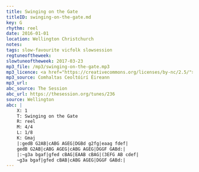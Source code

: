 ```yaml
---
title: Swinging on the Gate
titleID: swinging-on-the-gate.md
key: G
rhythm: reel
date: 2016-01-01
location: Wellington Christchurch
notes:
tags: slow-favourite vicfolk slowsession
regtuneoftheweek:
slowtuneoftheweek: 2017-03-23
mp3_file: /mp3/swinging-on-the-gate.mp3
mp3_licence: <a href="https://creativecommons.org/licenses/by-nc/2.5/">CC-BY-NC-2.5</a>
mp3_source: Comhaltas Ceoltóirí Éireann
mp3_url:
abc_source: The Session
abc_url: https://thesession.org/tunes/236
source: Wellington
abc: |
    X: 1
    T: Swinging on the Gate
    R: reel
    M: 4/4
    L: 1/8
    K: Gmaj
    |:gedB G2AB|cABG AGEG|DGBd g2fg|eaag fdef|
    gedB G2AB|cABG AGEG|cABG AGEG|DGGF GABd:|
    |:~g3a bgaf|gfed cBAG|EAAB cBAG|(3EFG AB cdef|
    ~g3a bgaf|gfed cBAB|cABG AGEG|DGGF GABd:|
---
```

